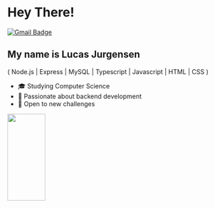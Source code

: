 
<h1>Hey There!</h1>

[![Gmail Badge](https://img.shields.io/badge/-lucasjurgensenr@gmail.com-ff1f1f?style=flat-square&logo=Gmail&logoColor=white&link=mailto:lucasjurgensenr@gmail.com)](mailto:lucasjurgensenr@gmail.com)


## My name is Lucas Jurgensen
( Node.js | Express | MySQL | Typescript | Javascript | HTML | CSS ) 
- 🎓 Studying Computer Science  
- 🔧 Passionate about backend development  
- 🚀 Open to new challenges

<div align="left">
  
  <img width="41%" height="195px" src="https://github-readme-stats.vercel.app/api/top-langs/?username=lucas-jurgensen&layout=compact&hide_border=true&title_color=8f00ff&text_color=ffffff&bg_color=0d1117" />
  
 </div>

